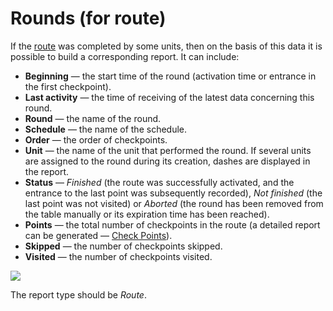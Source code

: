 # Rounds \(for route\)

If the [route](https://docs.wialon.com/en/hosting/user/routes/routes) was completed by some units, then on the basis of this data it is possible to build a corresponding report. It can include:

* **Beginning** — the start time of the round \(activation time or entrance in the first checkpoint\).
* **Last activity** — the time of receiving of the latest data concerning this round.
* **Round** — the name of the round.
* **Schedule** — the name of the schedule.
* **Order** — the order of checkpoints.
* **Unit** — the name of the unit that performed the round. If several units are assigned to the round during its creation, dashes are displayed in the report.
* **Status** — _Finished_ \(the route was successfully activated, and the entrance to the last point was subsequently recorded\), _Not finished_ \(the last point was not visited\) or _Aborted_ \(the round has been removed from the table manually or its expiration time has been reached\).
* **Points** — the total number of checkpoints in the route \(a detailed report can be generated — [Check Points](https://docs.wialon.com/en/hosting/user/reports/tables/points)\).
* **Skipped** — the number of checkpoints skipped.
* **Visited** — the number of checkpoints visited.

![](https://docs.wialon.com/en/hosting/_media/tables/route.png)

The report type should be _Route_.

